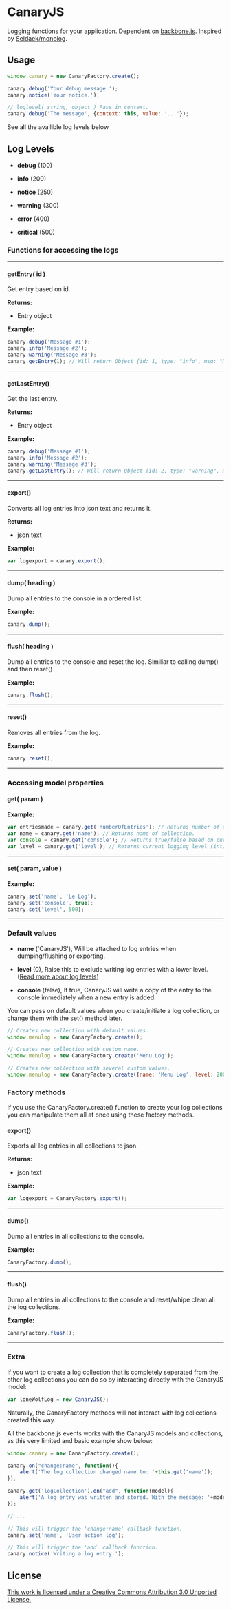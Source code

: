 CanaryJS
=====

Logging functions for your application. Dependent on [backbone.js](http://backbonejs.org/). Inspired by [Seldaek/monolog](https://github.com/Seldaek/monolog).

Usage
-----

```js
window.canary = new CanaryFactory.create();

canary.debug('Your debug message.');
canary.notice('Your notice.');

// loglevel( string, object ) Pass in context.
canary.debug('The message', {context: this, value: '...'});
```
See all the availible log levels below

Log Levels
----------

- **debug** (100)

- **info** (200)

- **notice** (250)

- **warning** (300)

- **error** (400)

- **critical** (500)



### Functions for accessing the logs
-----
#### getEntry( id )

Get entry based on id.

**Returns:**
 - Entry object

**Example:**
```js
canary.debug('Message #1');
canary.info('Message #2');
canary.warning('Message #3');
canary.getEntry(1); // Will return Object {id: 1, type: "info", msg: "Message #2"}
````

-----

#### getLastEntry()

Get the last entry.

**Returns:**
 - Entry object

**Example:**
```js
canary.debug('Message #1');
canary.info('Message #2');
canary.warning('Message #3');
canary.getLastEntry(); // Will return Object {id: 2, type: "warning", msg: "Message #3"}
````

-----

#### export()

Converts all log entries into json text and returns it.

**Returns:**
 - json text

**Example:**
```js
var logexport = canary.export();
````

-----

#### dump( heading )

Dump all entries to the console in a ordered list.

**Example:**
```js
canary.dump();
````

-----

#### flush( heading )

Dump all entries to the console and reset the log. Similiar to calling dump() and then reset()

**Example:**
```js
canary.flush();
````

-----

#### reset()

Removes all entries from the log.

**Example:**
```js
canary.reset();
````

-----

### Accessing model properties

#### get( param )

**Example:**
```js
var entriesmade = canary.get('numberOfEntries'); // Returns number of entries made.
var name = canary.get('name'); // Returns name of collection.
var console = canary.get('console'); // Returns true/false based on current setting.
var level = canary.get('level'); // Returns current logging level (int).
````

-----

#### set( param, value )

**Example:**
```js
canary.set('name', 'Le Log');
canary.set('console', true);
canary.set('level', 500);
````

-----


### Default values

- **name** ('CanaryJS'), Will be attached to log entries when dumping/flushing or exporting.

- **level** (0), Raise this to exclude writing log entries with a lower level. ([Read more about log levels](#log-levels))

- **console** (false), If true, CanaryJS will write a copy of the entry to the console immediately when a new entry is added.

You can pass on default values when you create/initiate a log collection, or change them with the set() method later.

```js
// Creates new collection with default values.
window.menulog = new CanaryFactory.create();

// Creates new collection with custom name.
window.menulog = new CanaryFactory.create('Menu Log');

// Creates new collection with several custom values.
window.menulog = new CanaryFactory.create({name: 'Menu Log', level: 200, console: true});
```

### Factory methods

If you use the CanaryFactory.create() function to create your log collections you can manipulate them all at once using these factory methods.

#### export()

Exports all log entries in all collections to json.

**Returns:**
 - json text

**Example:**
```js
var logexport = CanaryFactory.export();
````

-----

#### dump()

Dump all entries in all collections to the console.

**Example:**
```js
CanaryFactory.dump();
````

-----

#### flush()

Dump all entries in all collections to the console and reset/whipe clean all the log collections.

**Example:**
```js
CanaryFactory.flush();
````

-----


### Extra

If you want to create a log collection that is completely seperated from the other log collections you can do so by interacting directly with the CanaryJS model:
```js
var loneWolfLog = new CanaryJS();
````
Naturally, the CanaryFactory methods will not interact with log collections created this way.

All the backbone.js events works with the CanaryJS models and collections, as this very limited and basic example show below:
```js
window.canary = new CanaryFactory.create();

canary.on("change:name", function(){
    alert('The log collection changed name to: '+this.get('name'));
});

canary.get('logCollection').on("add", function(model){
    alert('A log entry was written and stored. With the message: '+model.get('msg'));
});

// ...

// This will trigger the 'change:name' callback function.
canary.set('name', 'User action log');

// This will trigger the 'add' callback function.
canary.notice('Writing a log entry.');
````

License
----------
[This work is licensed under a Creative Commons Attribution 3.0 Unported License.](http://creativecommons.org/licenses/by/3.0/deed.en_US)
